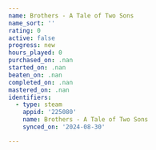```yaml
---
name: Brothers - A Tale of Two Sons
name_sort: ''
rating: 0
active: false
progress: new
hours_played: 0
purchased_on: .nan
started_on: .nan
beaten_on: .nan
completed_on: .nan
mastered_on: .nan
identifiers:
  - type: steam
    appid: '225080'
    name: Brothers - A Tale of Two Sons
    synced_on: '2024-08-30'

---
```

